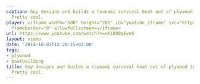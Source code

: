 ```yaml
---
caption: Guy designs and builds a tsunami survival boat out of plywood in his backyard.
  Pretty cool.
player: <iframe width="500" height="281" id="youtube_iframe" src="https://www.youtube.com/embed/xYiOO0qEve0?feature=oembed&amp;enablejsapi=1&amp;origin=https://safe.txmblr.com&amp;wmode=opaque"
  frameborder="0" allowfullscreen></iframe>
url: https://www.youtube.com/watch?v=xYiOO0qEve0
layout: video
date: '2014-10-05T12:20:15+02:00'
tags:
- plywood
- boatbuilding
title: Guy designs and builds a tsunami survival boat out of plywood in his backyard.
  Pretty cool.
---
```

